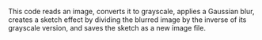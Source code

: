 This code reads an image, converts it to grayscale, applies a Gaussian blur, creates a sketch effect by dividing the blurred image by the inverse of its grayscale version, and saves the sketch as a new image file.


